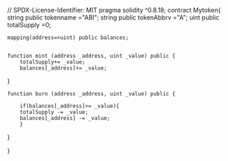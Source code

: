 // SPDX-License-Identifier: MIT
pragma solidity ^0.8.18;
contract Mytoken{
    string public tokenname ="ABI";
    string public tokenAbbrv ="A";
    uint public totalSupply =0;

    mapping(address=>uint) public balances;


    function mint (address _address, uint _value) public {
        totalSupply+= _value;
        balances[_address]+= _value;   

}

    function burn (address _address, uint _value) public {
        
        if(balances[_address]>= _value){
        totalSupply -= _value;
        balances[_address] -= _value;   
        }
}

}
